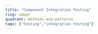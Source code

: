 ```yaml
---
title: "Component Integration Testing"
ring: adopt
quadrant: methods-and-patterns
tags: ["testing","integration testing"]
---
```


